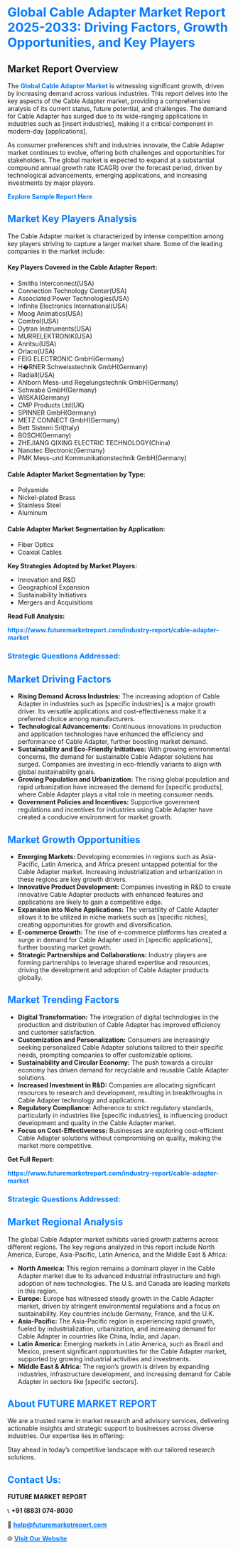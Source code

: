 <h1 style="color: #007BFF;">Global Cable Adapter Market Report 2025-2033: Driving Factors, Growth Opportunities, and Key Players</h1>

<section id="overview">
<h2>Market Report Overview</h2>
<p>The <a href="https://www.futuremarketreport.com/industry-report/cable-adapter-market" style="color: #007BFF; text-decoration: none;"><strong>Global Cable Adapter Market</strong></a> is witnessing significant growth, driven by increasing demand across various industries. This report delves into the key aspects of the Cable Adapter market, providing a comprehensive analysis of its current status, future potential, and challenges. The demand for Cable Adapter has surged due to its wide-ranging applications in industries such as [insert industries], making it a critical component in modern-day [applications].</p>
<p>As consumer preferences shift and industries innovate, the Cable Adapter market continues to evolve, offering both challenges and opportunities for stakeholders. The global market is expected to expand at a substantial compound annual growth rate (CAGR) over the forecast period, driven by technological advancements, emerging applications, and increasing investments by major players.</p>
</section>

<section id="overview">
<p><a href="https://www.futuremarketreport.com/request-sample/reportId=76427" style="color: #007BFF; text-decoration: none;"><strong>Explore Sample Report Here</strong></a></p>
</section>

<section id="key-players">
<h2 style="color: #007BFF;">Market Key Players Analysis</h2>
<p>The Cable Adapter market is characterized by intense competition among key players striving to capture a larger market share. Some of the leading companies in the market include:</p>
<h4>Key Players Covered in the Cable Adapter Report:</h4>
<ul><li>Smiths Interconnect(USA)</li><li>Connection Technology Center(USA)</li><li>Associated Power Technologies(USA)</li><li>Infinite Electronics International(USA)</li><li>Moog Animatics(USA)</li><li>Comtrol(USA)</li><li>Dytran Instruments(USA)</li><li>MURRELEKTRONIK(USA)</li><li>Anritsu(USA)</li><li>Orlaco(USA)</li><li>FEIG ELECTRONIC GmbH(Germany)</li><li>H�RNER Schweisstechnik GmbH(Germany)</li><li>Radiall(USA)</li><li>Ahlborn Mess-und Regelungstechnik GmbH(Germany)</li><li>Schwabe GmbH(Germany)</li><li>WISKA(Germany)</li><li>CMP Products Ltd(UK)</li><li>SPINNER GmbH(Germany)</li><li>METZ CONNECT GmbH(Germany)</li><li>Bett Sistemi Srl(Italy)</li><li>BOSCH(Germany)</li><li>ZHEJIANG QIXING ELECTRIC TECHNOLOGY(China)</li><li>Nanotec Electronic(Germany)</li><li>PMK Mess-und Kommunikationstechnik GmbH(Germany)</li></ul>
<h4>Cable Adapter Market Segmentation by Type:</h4>
<ul><li>Polyamide</li><li>Nickel-plated Brass</li><li>Stainless Steel</li><li>Aluminum</li></ul>

<h4>Cable Adapter Market Segmentation by Application:</h4>
<ul><li>Fiber Optics</li><li>Coaxial Cables</li></ul>
<p><strong>Key Strategies Adopted by Market Players:</strong></p>
<ul>
<li>Innovation and R&D</li>
<li>Geographical Expansion</li>
<li>Sustainability Initiatives</li>
<li>Mergers and Acquisitions</li>
</ul>
</section>

<section>
<p><strong>Read Full Analysis: </strong></p><a href="https://www.futuremarketreport.com/industry-report/cable-adapter-market" style="color: #007BFF; text-decoration: none;"><strong>https://www.futuremarketreport.com/industry-report/cable-adapter-market</strong></a>
<h3 style="color: #007BFF;">Strategic Questions Addressed:</h3>
</section>

<section id="driving-factors">
<h2 style="color: #007BFF;">Market Driving Factors</h2>
<ul>
<li><strong>Rising Demand Across Industries:</strong> The increasing adoption of Cable Adapter in industries such as [specific industries] is a major growth driver. Its versatile applications and cost-effectiveness make it a preferred choice among manufacturers.</li>
<li><strong>Technological Advancements:</strong> Continuous innovations in production and application technologies have enhanced the efficiency and performance of Cable Adapter, further boosting market demand.</li>
<li><strong>Sustainability and Eco-Friendly Initiatives:</strong> With growing environmental concerns, the demand for sustainable Cable Adapter solutions has surged. Companies are investing in eco-friendly variants to align with global sustainability goals.</li>
<li><strong>Growing Population and Urbanization:</strong> The rising global population and rapid urbanization have increased the demand for [specific products], where Cable Adapter plays a vital role in meeting consumer needs.</li>
<li><strong>Government Policies and Incentives:</strong> Supportive government regulations and incentives for industries using Cable Adapter have created a conducive environment for market growth.</li>
</ul>
</section>

<section id="growth-opportunities">
<h2 style="color: #007BFF;">Market Growth Opportunities</h2>
<ul>
<li><strong>Emerging Markets:</strong> Developing economies in regions such as Asia-Pacific, Latin America, and Africa present untapped potential for the Cable Adapter market. Increasing industrialization and urbanization in these regions are key growth drivers.</li>
<li><strong>Innovative Product Development:</strong> Companies investing in R&D to create innovative Cable Adapter products with enhanced features and applications are likely to gain a competitive edge.</li>
<li><strong>Expansion into Niche Applications:</strong> The versatility of Cable Adapter allows it to be utilized in niche markets such as [specific niches], creating opportunities for growth and diversification.</li>
<li><strong>E-commerce Growth:</strong> The rise of e-commerce platforms has created a surge in demand for Cable Adapter used in [specific applications], further boosting market growth.</li>
<li><strong>Strategic Partnerships and Collaborations:</strong> Industry players are forming partnerships to leverage shared expertise and resources, driving the development and adoption of Cable Adapter products globally.</li>
</ul>
</section>

<section id="trending-factors">
<h2 style="color: #007BFF;">Market Trending Factors</h2>
<ul>
<li><strong>Digital Transformation:</strong> The integration of digital technologies in the production and distribution of Cable Adapter has improved efficiency and customer satisfaction.</li>
<li><strong>Customization and Personalization:</strong> Consumers are increasingly seeking personalized Cable Adapter solutions tailored to their specific needs, prompting companies to offer customizable options.</li>
<li><strong>Sustainability and Circular Economy:</strong> The push towards a circular economy has driven demand for recyclable and reusable Cable Adapter solutions.</li>
<li><strong>Increased Investment in R&D:</strong> Companies are allocating significant resources to research and development, resulting in breakthroughs in Cable Adapter technology and applications.</li>
<li><strong>Regulatory Compliance:</strong> Adherence to strict regulatory standards, particularly in industries like [specific industries], is influencing product development and quality in the Cable Adapter market.</li>
<li><strong>Focus on Cost-Effectiveness:</strong> Businesses are exploring cost-efficient Cable Adapter solutions without compromising on quality, making the market more competitive.</li>
</ul>
</section>

<section>
<p><strong>Get Full Report: </strong></p><a href="https://www.futuremarketreport.com/industry-report/cable-adapter-market" style="color: #007BFF; text-decoration: none;"><strong>https://www.futuremarketreport.com/industry-report/cable-adapter-market</strong></a>
<h3 style="color: #007BFF;">Strategic Questions Addressed:</h3>
</section>


<section id="regional-analysis">
<h2 style="color: #007BFF;">Market Regional Analysis</h2>
<p>The global Cable Adapter market exhibits varied growth patterns across different regions. The key regions analyzed in this report include North America, Europe, Asia-Pacific, Latin America, and the Middle East & Africa:</p>
<ul>
<li><strong>North America:</strong> This region remains a dominant player in the Cable Adapter market due to its advanced industrial infrastructure and high adoption of new technologies. The U.S. and Canada are leading markets in this region.</li>
<li><strong>Europe:</strong> Europe has witnessed steady growth in the Cable Adapter market, driven by stringent environmental regulations and a focus on sustainability. Key countries include Germany, France, and the U.K.</li>
<li><strong>Asia-Pacific:</strong> The Asia-Pacific region is experiencing rapid growth, fueled by industrialization, urbanization, and increasing demand for Cable Adapter in countries like China, India, and Japan.</li>
<li><strong>Latin America:</strong> Emerging markets in Latin America, such as Brazil and Mexico, present significant opportunities for the Cable Adapter market, supported by growing industrial activities and investments.</li>
<li><strong>Middle East & Africa:</strong> The region’s growth is driven by expanding industries, infrastructure development, and increasing demand for Cable Adapter in sectors like [specific sectors].</li>
</ul>
</section>

<footer>
<h2 style="color: #007BFF;">About FUTURE MARKET REPORT</h2>
<p>We are a trusted name in market research and advisory services, delivering actionable insights and strategic support to businesses across diverse industries. Our expertise lies in offering:</p>

<p>Stay ahead in today’s competitive landscape with our tailored research solutions.</p>

<h2 style="color: #007BFF;">Contact Us:</h2>
<p><strong>FUTURE MARKET REPORT</strong></p>
<p>📞 <strong>+91 (883) 074-8030</strong></p>
<p>📧 <strong><a href="mailto:help@futuremarketreport.com" style="color: #007BFF;">help@futuremarketreport.com</a></strong></p>
<p>🌐 <strong><a href="https://www.futuremarketreport.com/" style="color: #007BFF;">Visit Our Website</a></strong></p>
</footer>